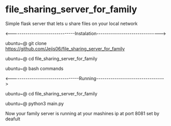  # file_sharing_server_for_family
Simple flask server that lets
u share files  on your local network

<-------------------------------Instalation------------------------------->

ubuntu~@ git clone https://github.com/Jejis06/file_sharing_server_for_family

ubuntu~@ cd file_sharing_server_for_family

ubuntu~@ bash commands

<---------------------------------Running--------------------------------->

ubuntu~@ cd file_sharing_server_for_family

ubuntu~@ python3 main.py

Now your family server is running at your mashines ip at port 8081 set by deafult
